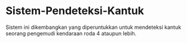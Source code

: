# Sistem-Pendeteksi-Kantuk
Sistem ini dikembangkan yang diperuntukkan untuk mendeteksi kantuk seorang pengemudi kendaraan roda 4 ataupun lebih.
